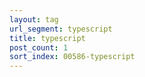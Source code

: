 ```yaml
---
layout: tag
url_segment: typescript
title: typescript
post_count: 1
sort_index: 00586-typescript
---
```

